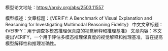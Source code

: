 模型论文地址：https://arxiv.org/abs/2503.11557

模型概述：文章标题：《VERIFY: A Benchmark of Visual Explanation and Reasoning for Investigating Multimodal Reasoning Fidelity》
中文文章标题：《VERIFY：用于调查多模态推理保真度的视觉解释和推理基准》
文章内容：本文提出VERIFY，一个用于评估多模态推理保真度的视觉解释和推理基准，旨在提高模型解释性和推理准确性。
